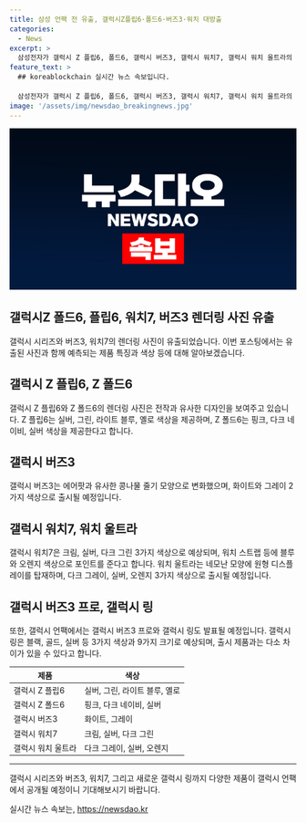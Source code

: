 ```yaml
---
title: 삼성 언팩 전 유출, 갤럭시Z플립6·폴드6·버즈3·워치 대방출
categories:
  - News
excerpt: >
  삼성전자가 갤럭시 Z 플립6, 폴드6, 갤럭시 버즈3, 갤럭시 워치7, 갤럭시 워치 울트라의 렌더링 사진을 올려 화제다. 갤럭시 Z 시리즈의 신제품은 디자인 면에서 이전 모델과 유사하지만 새로운 색상을 제공한다. 갤럭시 버즈3는 에어팟과 유사한 디자인으로 나오고, 갤럭시 워치7와 워치 울트라는 각각 다양한 색상으로 출시될 예정이다. 또한 스마트 반지 갤럭시 링도 발표될 예정으로, 기대가 모이고 있다.
feature_text: >
  ## koreablockchain 실시간 뉴스 속보입니다.

  삼성전자가 갤럭시 Z 플립6, 폴드6, 갤럭시 버즈3, 갤럭시 워치7, 갤럭시 워치 울트라의 렌더링 사진을 올려 화제다. 갤럭시 Z 시리즈의 신제품은 디자인 면에서 이전 모델과 유사하지만 새로운 색상을 제공한다. 갤럭시 버즈3는 에어팟과 유사한 디자인으로 나오고, 갤럭시 워치7와 워치 울트라는 각각 다양한 색상으로 출시될 예정이다. 또한 스마트 반지 갤럭시 링도 발표될 예정으로, 기대가 모이고 있다.
image: '/assets/img/newsdao_breakingnews.jpg'
---
```


<p><img src="/assets/img/newsdao_breakingnews.jpg" alt="koreablockchain 속보" /></p>

<h2 data-ke-size="size26">갤럭시Z 폴드6, 플립6, 워치7, 버즈3 렌더링 사진 유출</h2>

<p data-ke-size="size16">갤럭시 시리즈와 버즈3, 워치7의 렌더링 사진이 유출되었습니다. 이번 포스팅에서는 유출된 사진과 함께 예측되는 제품 특징과 색상 등에 대해 알아보겠습니다.</p>

<h2><b>갤럭시 Z 플립6, Z 폴드6</b></h2>

<p data-ke-size="size16">갤럭시 Z 플립6와 Z 폴드6의 렌더링 사진은 전작과 유사한 디자인을 보여주고 있습니다. Z 플립6는 실버, 그린, 라이트 블루, 옐로 색상을 제공하며, Z 폴드6는 핑크, 다크 네이비, 실버 색상을 제공한다고 합니다.</p>

<h2><b>갤럭시 버즈3</b></h2>

<p data-ke-size="size16">갤럭시 버즈3는 에어팟과 유사한 콩나물 줄기 모양으로 변화했으며, 화이트와 그레이 2가지 색상으로 출시될 예정입니다.</p>

<h2><b>갤럭시 워치7, 워치 울트라</b></h2>

<p data-ke-size="size16">갤럭시 워치7은 크림, 실버, 다크 그린 3가지 색상으로 예상되며, 워치 스트랩 등에 블루와 오렌지 색상으로 포인트를 준다고 합니다. 워치 울트라는 네모난 모양에 원형 디스플레이를 탑재하며, 다크 그레이, 실버, 오렌지 3가지 색상으로 출시될 예정입니다.</p>

<h2><b>갤럭시 버즈3 프로, 갤럭시 링</b></h2>

<p data-ke-size="size16">또한, 갤럭시 언팩에서는 갤럭시 버즈3 프로와 갤럭시 링도 발표될 예정입니다. 갤럭시 링은 블랙, 골드, 실버 등 3가지 색상과 9가지 크기로 예상되며, 출시 제품과는 다소 차이가 있을 수 있다고 합니다.</p>

<table>
    <thead>
        <tr>
            <th><b>제품</b></th>
            <th><b>색상</b></th>
        </tr>
    </thead>
    <tbody>
        <tr>
            <td>갤럭시 Z 플립6</td>
            <td>실버, 그린, 라이트 블루, 옐로</td>
        </tr>
        <tr>
            <td>갤럭시 Z 폴드6</td>
            <td>핑크, 다크 네이비, 실버</td>
        </tr>
        <tr>
            <td>갤럭시 버즈3</td>
            <td>화이트, 그레이</td>
        </tr>
        <tr>
            <td>갤럭시 워치7</td>
            <td>크림, 실버, 다크 그린</td>
        </tr>
        <tr>
            <td>갤럭시 워치 울트라</td>
            <td>다크 그레이, 실버, 오렌지</td>
        </tr>
    </tbody>
</table>

<hr>

<p data-ke-size="size16">갤럭시 시리즈와 버즈3, 워치7, 그리고 새로운 갤럭시 링까지 다양한 제품이 갤럭시 언팩에서 공개될 예정이니 기대해보시기 바랍니다.</p>
실시간 뉴스 속보는, <a href="https://newsdao.kr" rel="dofollow">https://newsdao.kr</a>


